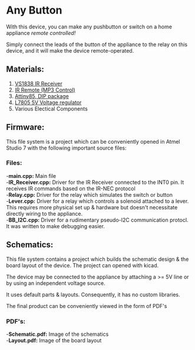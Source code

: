 # Any Button
With this device, you can make any pushbutton or switch on a home appliance *remote controlled!* 

Simply connect the leads of the button of the appliance to the relay on this device, and it will make the device remote-operated.

## Materials:

1. [VS1838 IR Receiver](https://datasheetspdf.com/pdf-file/700398/ETC/VS1838B/1) <br>
2. [IR Remote (MP3 Control)](https://www.amazon.com/KOOBOOK-Infrared-Wireless-Control-Receiver/dp/B07S67SFSF/ref=pd_sbs_1/140-3142093-1069413?pd_rd_w=dmh5y&pf_rd_p=0a3ad226-8a77-4898-9a99-63ffeb1aef90&pf_rd_r=679X1BYENFA4Q5D7KPQT&pd_rd_r=20a569e2-5dc0-4ce2-99c9-b3cc044566fd&pd_rd_wg=Kmetr&pd_rd_i=B07S67SFSF&psc=1) <br>
3. [Attiny85, DIP package](https://www.amazon.com/Original-Atmel-Dip-8-ATTINY85-20PU-Tiny85-20Pu/dp/B06W9JBJJ6/ref=sr_1_3?dchild=1&keywords=attiny85&qid=1628904159&sr=8-3) <br>
4. [L7805 5V Voltage regulator](https://www.amazon.com/Pieces-Voltage-Regulator-Linear-Positive/dp/B07RB251DC/ref=sr_1_4?dchild=1&keywords=L7805&qid=1628904211&sr=8-4) <br>
5. Various Electical Components <br> 

## Firmware: 

This file system is a project which can be conveniently opened in Atmel Studio 7 with the following important source files:

### Files:

-**main.cpp:** Main file<br>
-**IR_Receiver.cpp:** Driver for the IR Receiver connected to the INT0 pin. It receives IR commands based on the IR-NEC protocol<br>
-**Relay.cpp:** Driver for the relay which simulates the switch or button<br>
-**Lever.cpp:** Driver for a relay which controls a solenoid attached to a lever. This requires more physical set up & hardware but doesn't necessitate directly wiring to the appliance.<br>
-**BB\_I2C.cpp:** Driver for a rudimentary pseudo-I2C communication protocl. It was written to make debugging easier.<br>

## Schematics:

This file system contains a project which builds the schematic design & the board layout of the device. 
The project can opened with kicad.

The device may be connected to the appliance by attaching a >= 5V line or by using an independent voltage source.

It uses default parts & layouts. Consequently, it has no custom libraries.

The final product can be conveniently viewed in the form of PDF's

### PDF's:

-**Schematic.pdf:** Image of the schematics <br>
-**Layout.pdf:** Image of the board layout <br>
